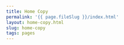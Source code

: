 ```yaml
---
title: Home Copy
permalink: '{{ page.fileSlug }}/index.html'
layout: home-copy.html
slug: home-copy
tags: pages
---
```



